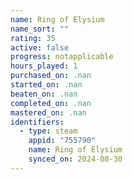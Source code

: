 ```yaml
---
name: Ring of Elysium
name_sort: ""
rating: 35
active: false
progress: notapplicable
hours_played: 1
purchased_on: .nan
started_on: .nan
beaten_on: .nan
completed_on: .nan
mastered_on: .nan
identifiers:
  - type: steam
    appid: "755790"
    name: Ring of Elysium
    synced_on: 2024-08-30
---
```

